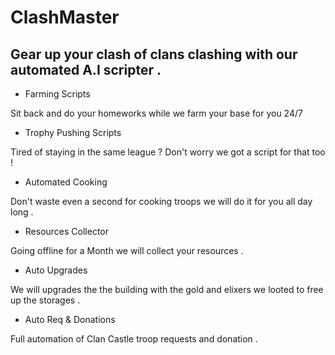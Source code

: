 # ClashMaster

## Gear up your clash of clans clashing with our automated A.I scripter . 

- Farming Scripts

Sit back and do your homeworks while we farm your base for you 24/7

- Trophy Pushing Scripts

Tired of staying in the same league ? Don't worry we got a script for that too !

- Automated Cooking

Don't waste even a second for cooking troops we will do it for you all day long .

- Resources Collector

Going offline for a Month we will collect your resources .

- Auto Upgrades

We will upgrades the the building with the gold and elixers we looted to free up the storages .

- Auto Req & Donations

Full automation of Clan Castle troop requests and donation .
  
